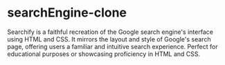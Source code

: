 # searchEngine-clone
Searchify is a faithful recreation of the Google search engine's interface using HTML and CSS. It mirrors the layout and style of Google's search page, offering users a familiar and intuitive search experience. Perfect for educational purposes or showcasing proficiency in HTML and CSS.
